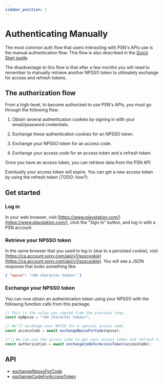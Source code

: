 ```yaml
---
sidebar_position: 1
---
```


# Authenticating Manually

The most common auth flow that users interacting with PSN's APIs use is the manual authentication flow. This flow is also described in the [Quick Start guide](../getting-started/usage#quick-start).

The disadvantage to this flow is that after a few months you will need to remember to manually retrieve another NPSSO token to ultimately exchange for access and refresh tokens.

## The authorization flow

From a high-level, to become authorized to use PSN's APIs, you must go through the following flow:

1. Obtain several authentication cookies by signing in with your email/password credentials.

2. Exchange these authentication cookies for an NPSSO token.

3. Exchange your NPSSO token for an access code.

4. Exchange your access code for an access token and a refresh token.

Once you have an access token, you can retrieve data from the PSN API.

Eventually your access token will expire. You can get a new access token by using the refresh token (_TODO: how?_).

## Get started

### Log in

In your web browser, visit [https://www.playstation.com/](https://www.playstation.com/), click the "Sign In" button, and log in with a PSN account.

### Retrieve your NPSSO token

In the same browser that you used to log in (due to a persisted cookie), visit [https://ca.account.sony.com/api/v1/ssocookie](https://ca.account.sony.com/api/v1/ssocookie). You will see a JSON response that looks something like:

```json
{ "npsso": "<64 character token>" }
```

### Exchange your NPSSO token

You can now obtain an authentication token using your NPSSO with the following function calls from this package.

```ts
// This is the value you copied from the previous step.
const myNpsso = "<64 character token>";

// We'll exchange your NPSSO for a special access code.
const accessCode = await exchangeNpssoForCode(npsso);

// 🚀 We can use the access code to get your access token and refresh token.
const authorization = await exchangeCodeForAccessToken(accessCode);
```

## API

- [exchangeNpssoForCode](../api/functions/exchangeNpssoForCode)
- [exchangeCodeForAccessToken](../api/functions/exchangeCodeForAccessToken)
